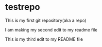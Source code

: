 # testrepo

This is my first git repository(aka a repo)


I am making my second edit to my readme file


This is my third edit to my README file
